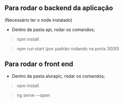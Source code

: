 ## Para rodar o backend da aplicação
(Necessário ter o node instalado)

* Dentro da pasta api, rodar os comandos;

> npm install

> npm run start (por padrão rodando na porta 3000)

## Para rodar o front end 

* Dentro da pasta alurapic, rodar os comandos;

> npm install

> ng serve --open